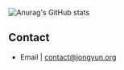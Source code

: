 ![Anurag's GitHub stats](https://github-readme-stats.vercel.app/api?username=JongyunHa&show_icons=true)

## Contact

- Email | contact@jongyun.org
